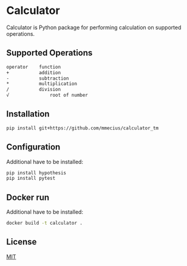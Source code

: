 # Calculator
Calculator is Python package for performing calculation on supported operations.

## Supported Operations
```bash
operator 	function
+ 	        addition
- 	        subtraction
* 	        multiplication
/ 	        division
√               root of number
```

## Installation

```bash
pip install git+https://github.com/mmecius/calculator_tm
```

## Configuration

Additional have to be installed:
```bash
pip install hypothesis
pip install pytest
```
## Docker run

Additional have to be installed:
```bash
docker build -t calculator .
```
## License
[MIT](https://choosealicense.com/licenses/mit/)
